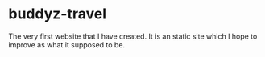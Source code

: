 # buddyz-travel
The very first website that I have created. It is an static site which I hope to improve as what it supposed to be.
